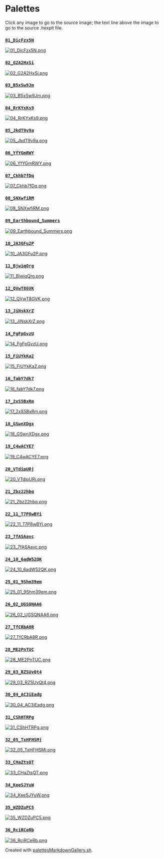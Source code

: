 # Palettes

Click any image to go to the source image; the text line above the image to go to the source .hexplt file.

### [`01_DicFzx5N`](01_DicFzx5N.hexplt)

[ ![01_DicFzx5N.png](01_DicFzx5N.png) ](01_DicFzx5N.png)

### [`02_G2A2HxSi`](02_G2A2HxSi.hexplt)

[ ![02_G2A2HxSi.png](02_G2A2HxSi.png) ](02_G2A2HxSi.png)

### [`03_B5xSw9Jm`](03_B5xSw9Jm.hexplt)

[ ![03_B5xSw9Jm.png](03_B5xSw9Jm.png) ](03_B5xSw9Jm.png)

### [`04_RrKYxKs9`](04_RrKYxKs9.hexplt)

[ ![04_RrKYxKs9.png](04_RrKYxKs9.png) ](04_RrKYxKs9.png)

### [`05_JkdT9v9a`](05_JkdT9v9a.hexplt)

[ ![05_JkdT9v9a.png](05_JkdT9v9a.png) ](05_JkdT9v9a.png)

### [`06_YfYGmRWY`](06_YfYGmRWY.hexplt)

[ ![06_YfYGmRWY.png](06_YfYGmRWY.png) ](06_YfYGmRWY.png)

### [`07_Ckhb7fDq`](07_Ckhb7fDq.hexplt)

[ ![07_Ckhb7fDq.png](07_Ckhb7fDq.png) ](07_Ckhb7fDq.png)

### [`08_SNXwfiRM`](08_SNXwfiRM.hexplt)

[ ![08_SNXwfiRM.png](08_SNXwfiRM.png) ](08_SNXwfiRM.png)

### [`09_Earthbound_Summers`](09_Earthbound_Summers.hexplt)

[ ![09_Earthbound_Summers.png](09_Earthbound_Summers.png) ](09_Earthbound_Summers.png)

### [`10_JA3GFu2P`](10_JA3GFu2P.hexplt)

[ ![10_JA3GFu2P.png](10_JA3GFu2P.png) ](10_JA3GFu2P.png)

### [`11_BjwiqQrg`](11_BjwiqQrg.hexplt)

[ ![11_BjwiqQrg.png](11_BjwiqQrg.png) ](11_BjwiqQrg.png)

### [`12_QVwT8GVK`](12_QVwT8GVK.hexplt)

[ ![12_QVwT8GVK.png](12_QVwT8GVK.png) ](12_QVwT8GVK.png)

### [`13_JiNskXrZ`](13_JiNskXrZ.hexplt)

[ ![13_JiNskXrZ.png](13_JiNskXrZ.png) ](13_JiNskXrZ.png)

### [`14_FgFpGvzU`](14_FgFpGvzU.hexplt)

[ ![14_FgFpGvzU.png](14_FgFpGvzU.png) ](14_FgFpGvzU.png)

### [`15_FiUYkKa2`](15_FiUYkKa2.hexplt)

[ ![15_FiUYkKa2.png](15_FiUYkKa2.png) ](15_FiUYkKa2.png)

### [`16_fabY7dk7`](16_fabY7dk7.hexplt)

[ ![16_fabY7dk7.png](16_fabY7dk7.png) ](16_fabY7dk7.png)

### [`17_2xS5BxRm`](17_2xS5BxRm.hexplt)

[ ![17_2xS5BxRm.png](17_2xS5BxRm.png) ](17_2xS5BxRm.png)

### [`18_GSwnXDgx`](18_GSwnXDgx.hexplt)

[ ![18_GSwnXDgx.png](18_GSwnXDgx.png) ](18_GSwnXDgx.png)

### [`19_C4wACYE7`](19_C4wACYE7.hexplt)

[ ![19_C4wACYE7.png](19_C4wACYE7.png) ](19_C4wACYE7.png)

### [`20_VTdipURj`](20_VTdipURj.hexplt)

[ ![20_VTdipURj.png](20_VTdipURj.png) ](20_VTdipURj.png)

### [`21_Zbz22hbq`](21_Zbz22hbq.hexplt)

[ ![21_Zbz22hbq.png](21_Zbz22hbq.png) ](21_Zbz22hbq.png)

### [`22_11_T7P8wBYi`](22_11_T7P8wBYi.hexplt)

[ ![22_11_T7P8wBYi.png](22_11_T7P8wBYi.png) ](22_11_T7P8wBYi.png)

### [`23_7fASAavc`](23_7fASAavc.hexplt)

[ ![23_7fASAavc.png](23_7fASAavc.png) ](23_7fASAavc.png)

### [`24_10_6adW52QK`](24_10_6adW52QK.hexplt)

[ ![24_10_6adW52QK.png](24_10_6adW52QK.png) ](24_10_6adW52QK.png)

### [`25_01_9Shm39em`](25_01_9Shm39em.hexplt)

[ ![25_01_9Shm39em.png](25_01_9Shm39em.png) ](25_01_9Shm39em.png)

### [`26_02_UGSQNAA6`](26_02_UGSQNAA6.hexplt)

[ ![26_02_UGSQNAA6.png](26_02_UGSQNAA6.png) ](26_02_UGSQNAA6.png)

### [`27_TfCRbA8R`](27_TfCRbA8R.hexplt)

[ ![27_TfCRbA8R.png](27_TfCRbA8R.png) ](27_TfCRbA8R.png)

### [`28_ME2PnTUC`](28_ME2PnTUC.hexplt)

[ ![28_ME2PnTUC.png](28_ME2PnTUC.png) ](28_ME2PnTUC.png)

### [`29_03_RZSUvQt4`](29_03_RZSUvQt4.hexplt)

[ ![29_03_RZSUvQt4.png](29_03_RZSUvQt4.png) ](29_03_RZSUvQt4.png)

### [`30_04_AC3iEadg`](30_04_AC3iEadg.hexplt)

[ ![30_04_AC3iEadg.png](30_04_AC3iEadg.png) ](30_04_AC3iEadg.png)

### [`31_CShHTRPg`](31_CShHTRPg.hexplt)

[ ![31_CShHTRPg.png](31_CShHTRPg.png) ](31_CShHTRPg.png)

### [`32_05_TxHFHSMj`](32_05_TxHFHSMj.hexplt)

[ ![32_05_TxHFHSMj.png](32_05_TxHFHSMj.png) ](32_05_TxHFHSMj.png)

### [`33_CHaZtsQT`](33_CHaZtsQT.hexplt)

[ ![33_CHaZtsQT.png](33_CHaZtsQT.png) ](33_CHaZtsQT.png)

### [`34_KeeSJYuW`](34_KeeSJYuW.hexplt)

[ ![34_KeeSJYuW.png](34_KeeSJYuW.png) ](34_KeeSJYuW.png)

### [`35_WZDZuPC5`](35_WZDZuPC5.hexplt)

[ ![35_WZDZuPC5.png](35_WZDZuPC5.png) ](35_WZDZuPC5.png)

### [`36_RciRCeRb`](36_RciRCeRb.hexplt)

[ ![36_RciRCeRb.png](36_RciRCeRb.png) ](36_RciRCeRb.png)

Created with [palettesMarkdownGallery.sh](https://github.com/earthbound19/_ebDev/blob/master/scripts/imgAndVideo/palettesMarkdownGallery.sh).